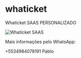 # whaticket
Whaticket SAAS PERSONALIZADO

![Whaticket SAAS](https://github.com/opablochagas/whaticket/assets/142942071/6d20f6ad-842e-4185-a520-53544866c049)

Mais informações pelo WhatsApp:

+5534984078191
Pablo
